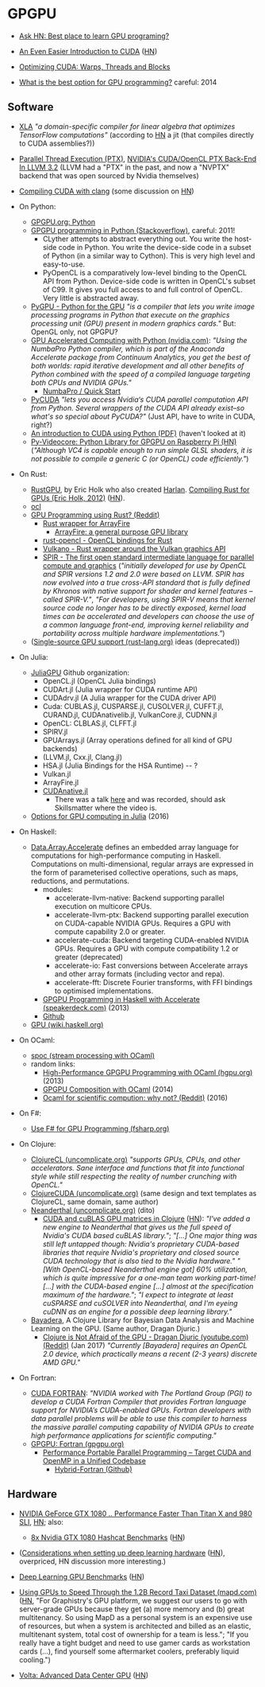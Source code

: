 # GPGPU

* [Ask HN: Best place to learn GPU programing?](https://news.ycombinator.com/item?id=11999892)

* [An Even Easier Introduction to CUDA](https://devblogs.nvidia.com/parallelforall/even-easier-introduction-cuda/) ([HN](https://news.ycombinator.com/item?id=13565763))

* [Optimizing CUDA: Warps, Threads and Blocks](https://malagastockholm.wordpress.com/2013/01/13/optimizing-cuda-warps-threads-and-blocks/)

* [What is the best option for GPU programming?](https://www.researchgate.net/post/What_is_the_best_option_for_GPU_programming) careful: 2014

## Software

* [XLA](https://www.tensorflow.org/versions/master/experimental/xla/)
  *"a domain-specific compiler for linear algebra that optimizes
  TensorFlow computations"* (according to
  [HN](https://news.ycombinator.com/item?id=13568431) a jit (that
  compiles directly to CUDA assemblies?))

* [Parallel Thread Execution (PTX)](https://en.wikipedia.org/wiki/Parallel_Thread_Execution), 
  [NVIDIA's CUDA/OpenCL PTX Back-End In LLVM 3.2](http://www.phoronix.com/scan.php?page=news_item&px=MTI1NDU) (LLVM had a "PTX" in the past, and now a "NVPTX" backend that was open sourced by Nvidia themselves)

* [Compiling CUDA with clang](http://llvm.org/docs/CompileCudaWithLLVM.html) (some discussion on [HN](https://news.ycombinator.com/item?id=14309756))

* On Python:

    * [GPGPU.org: Python](http://gpgpu.org/tag/python)
    * [GPGPU programming in Python (Stackoverflow)](https://stackoverflow.com/questions/3455608/gpgpu-programming-in-python), careful: 2011!
        * CLyther attempts to abstract everything out. You write the host-side code in Python. You write the device-side code in a subset of Python (in a similar way to Cython). This is very high level and easy-to-use. 
        * PyOpenCL is a comparatively low-level binding to the OpenCL API from Python. Device-side code is written in OpenCL's subset of C99. It gives you full access to and full control of OpenCL. Very little is abstracted away. 
    * [PyGPU - Python for the GPU](http://fileadmin.cs.lth.se/cs/Personal/Calle_Lejdfors/pygpu/) *"is a compiler that lets you write image processing programs in Python that execute on the graphics processing unit (GPU) present in modern graphics cards."* But: OpenGL only, not GPGPU?
    * [GPU Accelerated Computing with Python (nvidia.com)](https://developer.nvidia.com/how-to-cuda-python): *"Using the NumbaPro Python compiler, which is part of the Anaconda Accelerate package from Continuum Analytics, you get the best of both worlds: rapid iterative development and all other benefits of Python combined with the speed of a compiled language targeting both CPUs and NVIDIA GPUs."*
        * [NumbaPro / Quick Start](https://docs.continuum.io/numbapro/quickstart)
    * [PyCUDA](https://mathema.tician.de/software/pycuda/) *"lets you access Nvidia‘s CUDA parallel computation API from Python. Several wrappers of the CUDA API already exist–so what's so special about PyCUDA?"* (Just API, have to write in CUDA, right?)
    * [An introduction to CUDA using Python (PDF)](http://www.tsc.uc3m.es/~miguel/MLG/adjuntos/slidesCUDA.pdf) (haven't looked at it)
    * [Py-Videocore: Python Library for GPGPU on Raspberry Pi (HN)](https://news.ycombinator.com/item?id=10797603) (*"Although VC4 is capable enough to run simple GLSL shaders, it is not possible to compile a generic C (or OpenCL) code efficiently."*)

* On Rust:

    * [RustGPU](https://github.com/eholk/RustGPU), by Eric Holk who also created 
      [Harlan](https://github.com/eholk/harlan).
      [Compiling Rust for GPUs (Eric Holk, 2012)](http://blog.theincredibleholk.org/blog/2012/12/05/compiling-rust-for-gpus/) ([HN](https://news.ycombinator.com/item?id=6933912)).
    * [ocl](https://github.com/cogciprocate/ocl)
    * [GPU Programming using Rust? (Reddit)](https://www.reddit.com/r/rust/comments/4dnq0h/gpu_programming_using_rust/)
        * [Rust wrapper for ArrayFire](https://github.com/arrayfire/arrayfire-rust) 
            * [ArrayFire: a general purpose GPU library](https://github.com/arrayfire/arrayfire)
        * [rust-opencl - OpenCL bindings for Rust](https://github.com/luqmana/rust-opencl)
        * [Vulkano - Rust wrapper around the Vulkan graphics API](https://github.com/tomaka/vulkano)
        * [SPIR - The first open standard intermediate language for parallel compute and graphics](https://www.khronos.org/spir) (*"initially developed for use by OpenCL and SPIR versions 1.2 and 2.0 were based on LLVM. SPIR has now evolved into a true cross-API standard that is fully defined by Khronos with native support for shader and kernel features – called SPIR-V."*, *"For developers, using SPIR-V means that kernel source code no longer has to be directly exposed, kernel load times can be accelerated and developers can choose the use of a common language front-end, improving kernel reliability and portability across multiple hardware implementations."*)
    * ([Single-source GPU support (rust-lang.org)](https://internals.rust-lang.org/t/single-source-gpu-support/898) ideas (deprecated))

* On Julia:

    * [JuliaGPU](https://github.com/JuliaGPU) Github organization:
        * OpenCL.jl (OpenCL Julia bindings)
        * CUDArt.jl (Julia wrapper for CUDA runtime API)
        * CUDAdrv.jl (A Julia wrapper for the CUDA driver API)
        * Cuda: CUBLAS.jl, CUSPARSE.jl, CUSOLVER.jl, CUFFT.jl, CURAND.jl, CUDAnativelib.jl, VulkanCore.jl, CUDNN.jl
        * OpenCL: CLBLAS.jl, CLFFT.jl
        * SPIRV.jl
        * GPUArrays.jl (Array operations defined for all kind of GPU backends)
        * (LLVM.jl, Cxx.jl, Clang.jl)
        * HSA.jl (Julia Bindings for the HSA Runtime) -- ?
        * Vulkan.jl
        * ArrayFire.jl 
        * [CUDAnative.jl](https://github.com/JuliaGPU/CUDAnative.jl)
            * There was a talk [here](https://skillsmatter.com/meetups/8776-london-julia-users-group) and was recorded, should ask Skillsmatter where the video is.
    * [Options for GPU computing in Julia](https://stackoverflow.com/questions/38224609/options-for-gpu-computing-in-julia) (2016)

* On Haskell:

    * [Data.Array.Accelerate](https://hackage.haskell.org/package/accelerate) defines an embedded array language for computations for high-performance computing in Haskell. Computations on multi-dimensional, regular arrays are expressed in the form of parameterised collective operations, such as maps, reductions, and permutations.
        * modules:
            * accelerate-llvm-native: Backend supporting parallel execution on multicore CPUs. 
            * accelerate-llvm-ptx: Backend supporting parallel execution on CUDA-capable NVIDIA GPUs. Requires a GPU with compute capability 2.0 or greater. 
            * accelerate-cuda: Backend targeting CUDA-enabled NVIDIA GPUs. Requires a GPU with compute compatibility 1.2 or greater (deprecated)
            * accelerate-io: Fast conversions between Accelerate arrays and other array formats (including vector and repa).
            * accelerate-fft: Discrete Fourier transforms, with FFI bindings to optimised implementations. 
        * [GPGPU Programming in Haskell with Accelerate (speakerdeck.com)](https://speakerdeck.com/tmcdonell/gpgpu-programming-in-haskell-with-accelerate) (2013)
        * [Github](https://github.com/AccelerateHS/accelerate)
    * [GPU (wiki.haskell.org)](https://wiki.haskell.org/GPU)
    
* On OCaml:

    * [spoc (stream processing with OCaml)](http://mathiasbourgoin.github.io/SPOC/)
    * random links:
        * [High-Performance GPGPU Programming with OCaml (hgpu.org)](http://hgpu.org/?p=10694) (2013)
        * [GPGPU Composition with OCaml](http://dl.acm.org/citation.cfm?id=2627379) (2014)
        * [Ocaml for scientific compution: why not? (Reddit)](https://www.reddit.com/r/ocaml/comments/3cwn7i/ocaml_for_scientific_compution_why_not/) (2016)

* On F#:

    * [Use F# for GPU Programming (fsharp.org)](http://fsharp.org/use/gpu/)
    
* On Clojure:

    * [ClojureCL (uncomplicate.org)](http://clojurecl.uncomplicate.org/) *"supports GPUs, CPUs, and other accelerators. Sane interface and functions that fit into functional style while still respecting the reality of number crunching with OpenCL."*
    * [ClojureCUDA (uncomplicate.org)](http://clojurecuda.uncomplicate.org/) (same design and text templates as ClojureCL, same domain, same author)
    * [Neanderthal (uncomplicate.org)](http://neanderthal.uncomplicate.org/) (dito)
        * [CUDA and cuBLAS GPU matrices in Clojure](http://dragan.rocks/articles/17/CUDA-and-cuBLAS-GPU-matrices-in-Clojure) ([HN](https://news.ycombinator.com/item?id=14386291)): *"I've added a new engine to Neanderthal that gives us the full speed of Nvidia's CUDA based cuBLAS library."*; *"\[...\] One major thing was still left untapped though: Nvidia's proprietary CUDA-based libraries that require Nvidia's proprietary and closed source CUDA technology that is also tied to the Nvidia hardware."* *"\[With OpenCL-based Neanderthal engine got\] 60% utilization, which is quite impressive for a one-man team working part-time! \[...\] with the CUDA-based engine \[...\] almost at the specification maximum of the hardware."*; *"I expect to integrate at least cuSPARSE and cuSOLVER into Neanderthal, and I'm eyeing cuDNN as an engine for a possible deep learning library."*
    * [Bayadera](https://github.com/uncomplicate/bayadera), A Clojure Library for Bayesian Data Analysis and Machine Learning on the GPU. (Same author, Dragan Djuric.)
        * [Clojure is Not Afraid of the GPU - Dragan Djuric (youtube.com) (Reddit)](https://www.reddit.com/r/Clojure/comments/5dirtc/clojure_is_not_afraid_of_the_gpu_dragan_djuric/) (Jan 2017) *"Currently \[Bayadera\] requires an OpenCL 2.0 device, which practically means a recent (2-3 years) discrete AMD GPU."*

* On Fortran:

    * [CUDA FORTRAN](https://developer.nvidia.com/cuda-fortran): *"NVIDIA worked with The Portland Group (PGI) to develop a CUDA Fortran Compiler that provides Fortran language support for NVIDIA’s CUDA-enabled GPUs. Fortran developers with data parallel problems will be able to use this compiler to harness the massive parallel computing capability of NVIDIA GPUs to create high performance applications for scientific computing."*
    * [GPGPU: Fortran (gpgpu.org)](http://gpgpu.org/tag/fortran)
        * [Performance Portable Parallel Programming – Target CUDA and OpenMP in a Unified Codebase](http://gpgpu.org/2014/08/14/performance-portable-parallel-programming-target-cuda-and-openmp-in-a-unified-codebase)
            * [Hybrid-Fortran (Github)](https://github.com/muellermichel/Hybrid-Fortran)


## Hardware

* [NVIDIA GeForce GTX 1080 .. Performance Faster Than Titan X and 980 SLI](http://wccftech.com/nvidia-geforce-gtx-1080-launch/), [HN](https://news.ycombinator.com/item?id=11648110); also:
  * [8x Nvidia GTX 1080 Hashcat Benchmarks](https://gist.github.com/epixoip/a83d38f412b4737e99bbef804a270c40) ([HN](https://news.ycombinator.com/item?id=11852958))

* ([Considerations when setting up deep learning hardware](http://www.pyimagesearch.com/2016/06/13/considerations-when-setting-up-deep-learning-hardware/) ([HN](https://news.ycombinator.com/item?id=11894094)), overpriced, HN discussion more interesting.)

* [Deep Learning GPU Benchmarks](http://add-for.com/deep-learning-benchmarks/) ([HN](https://news.ycombinator.com/item?id=12693745))

* [Using GPUs to Speed Through the 1.2B Record Taxi Dataset (mapd.com)](https://www.mapd.com/blog/2016/10/13/speeding-through-nyc-the-billion-row-nyc-taxi-dataset/) ([HN](https://news.ycombinator.com/item?id=12714448), "For Graphistry's GPU platform, we suggest our users to go with server-grade GPUs because they get (a) more memory and (b) great multitenancy. So using MapD as a personal system is an expensive use of resources, but when a system is architected and billed as an elastic, multitenant system, total cost of ownership for a team is less."; "If you really have a tight budget and need to use gamer cards as workstation cards (...), find yourself some aftermarket coolers, preferably liquid cooling.")

* [Volta: Advanced Data Center GPU](https://devblogs.nvidia.com/parallelforall/inside-volta/) ([HN](https://news.ycombinator.com/item?id=14309756))

